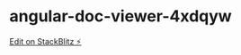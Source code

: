 # angular-doc-viewer-4xdqyw

[Edit on StackBlitz ⚡️](https://stackblitz.com/edit/angular-doc-viewer-4xdqyw)